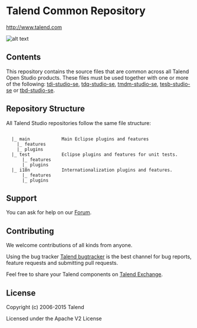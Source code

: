 # Talend Common Repository
http://www.talend.com


![alt text](https://www.talend.com/wp-content/uploads/talend_logo_5.png "Talend")


## Contents

This repository contains the source files that are common across all Talend Open Studio products. These files must be used together with one or more of the following: [tdi-studio-se](https://github.com/Talend/tdi-studio-se), [tdq-studio-se](https://github.com/Talend/tdq-studio-se), [tmdm-studio-se](https://github.com/Talend/tmdm-studio-se), [tesb-studio-se](https://github.com/Talend/tesb-studio-se) or [tbd-studio-se](https://github.com/Talend/tbd-studio-se).


## Repository Structure
All Talend Studio repositories follow the same file structure:
```

  |_ main            Main Eclipse plugins and features
    |_ features
    |_ plugins
  |_ test            Eclipse plugins and features for unit tests. 
      |_ features
      |_ plugins
  |_ i18n            Internationalization plugins and features.
      |_ features
      |_ plugins
```


## Support

You can ask for help on our [Forum](http://www.talend.com/services/global-technical-support).


## Contributing

We welcome contributions of all kinds from anyone.

Using the bug tracker [Talend bugtracker](http://jira.talendforge.org/) is the best channel for bug reports, feature requests and submitting pull requests.

Feel free to share your Talend components on [Talend Exchange](http://www.talendforge.org/exchange).


## License

Copyright (c) 2006-2015 Talend

Licensed under the Apache V2 License
